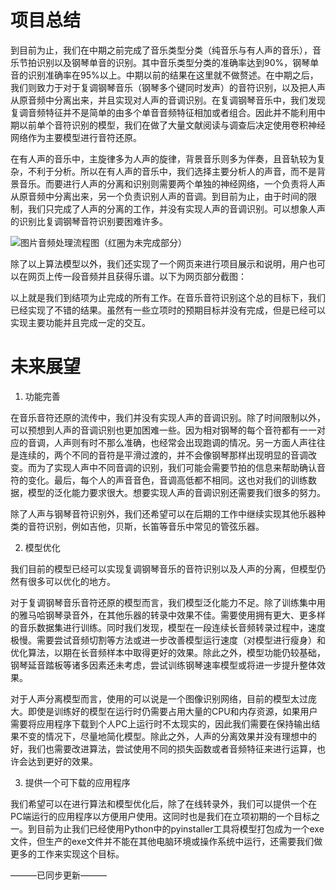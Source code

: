 # 项目总结
到目前为止，我们在中期之前完成了音乐类型分类（纯音乐与有人声的音乐），音乐节拍识别以及钢琴单音的识别。其中音乐类型分类的准确率达到90%，钢琴单音的识别准确率在95%以上。中期以前的结果在这里就不做赘述。在中期之后，我们则致力于对于复调钢琴音乐（钢琴多个键同时发声）的音符识别，以及把人声从原音频中分离出来，并且实现对人声的音调识别。在复调钢琴音乐中，我们发现复调音频特征并不是简单的由多个单音音频特征相加或者组合。因此并不能利用中期以前单个音符识别的模型，我们在做了大量文献阅读与调查后决定使用卷积神经网络作为主要模型进行音符还原。

在有人声的音乐中，主旋律多为人声的旋律，背景音乐则多为伴奏，且音轨较为复杂，不利于分析。所以在有人声的音乐中，我们选择主要分析人的声音，而不是背景音乐。而要进行人声的分离和识别则需要两个单独的神经网络，一个负责将人声从原音频中分离出来，另一个负责识别人声的音调。到目前为止，由于时间的限制，我们只完成了人声的分离的工作，并没有实现人声的音调识别。可以想象人声的识别比复调钢琴音符识别要困难许多。

![图片](https://uploader.shimo.im/f/SCaw11WJLK8S8gs6.png!thumbnail)音频处理流程图（红圈为未完成部分）

除了以上算法模型以外，我们还实现了一个网页来进行项目展示和说明，用户也可以在网页上传一段音频并且获得乐谱。以下为网页部分截图：

以上就是我们到结项为止完成的所有工作。在音乐音符识别这个总的目标下，我们已经实现了不错的结果。虽然有一些立项时的预期目标并没有完成，但是已经可以实现主要功能并且完成一定的交互。

# 未来展望
1. 功能完善

在音乐音符还原的流传中，我们并没有实现人声的音调识别。除了时间限制以外，可以预想到人声的音调识别也更加困难一些。因为相对钢琴的每个音符都有一一对应的音调，人声则有时不那么准确，也经常会出现跑调的情况。另一方面人声往往是连续的，两个不同的音符是平滑过渡的，并不会像钢琴那样出现明显的音调改变。而为了实现人声中不同音调的识别，我们可能会需要节拍的信息来帮助确认音符的变化。最后，每个人的声音音色，音调高低都不相同。这也对我们的训练数据，模型的泛化能力要求很大。想要实现人声的音调识别还需要我们很多的努力。

除了人声与钢琴音符识别外，我们还希望可以在后期的工作中继续实现其他乐器种类的音符识别，例如吉他，贝斯，长笛等音乐中常见的管弦乐器。

2. 模型优化

我们目前的模型已经可以实现复调钢琴音乐的音符识别以及人声的分离，但模型仍然有很多可以优化的地方。

对于复调钢琴音乐音符还原的模型而言，我们模型泛化能力不足。除了训练集中用的雅马哈钢琴录音外，在其他乐器的转录中效果不佳。需要使用拥有更大、更多样的音乐数据集进行训练。同时我们发现，模型在一段连续长音频转录过程中，速度极慢。需要尝试音频切割等方法或进一步改善模型运行速度（对模型进行瘦身）和优化算法，以期在长音频样本中取得更好的效果。除此之外，模型功能仍较基础，钢琴延音踏板等诸多因素还未考虑，尝试训练钢琴速率模型或将进一步提升整体效果。

对于人声分离模型而言，使用的可以说是一个图像识别网络，目前的模型太过庞大。即使是训练好的模型在运行时仍需要占用大量的CPU和内存资源，如果用户需要将应用程序下载到个人PC上运行时不太现实的，因此我们需要在保持输出结果不变的情况下，尽量地简化模型。除此之外，人声的分离效果并没有理想中的好，我们也需要改进算法，尝试使用不同的损失函数或者音频特征来进行运算，也许会达到更好的效果。

3. 提供一个可下载的应用程序

我们希望可以在进行算法和模型优化后，除了在线转录外，我们可以提供一个在PC端运行的应用程序以方便用户使用。这同时也是我们在立项初期的一个目标之一。到目前为止我们已经使用Python中的pyinstaller工具将模型打包成为一个exe文件，但生产的exe文件并不能在其他电脑环境或操作系统中运行，还需要我们做更多的工作来实现这个目标。

———已同步更新———

